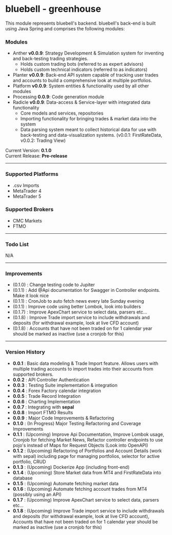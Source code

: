 # bluebell - greenhouse
This module represents bluebell's backend. bluebell's back-end is built using Java Spring and comprises the following modules:

### Modules
- Anther **v0.0.9**: Strategy Development & Simulation system for inventing and back-testing trading strategies.
  - Holds custom trading bots (referred to as expert advisors)
  - Holds custom technical indicators (referred to as indicators)
- Planter **v0.0.9**: Back-end API system capable of tracking user trades and accounts to build a comprehensive look at multiple portfolios.
- Platform **v0.0.9**: System entities & functionality used by all other modules
- Processing **0.0.9**: Code generation module
- Radicle **v0.0.9**: Data-access & Service-layer with integrated data functionality
  - Core models and services, repositories
  - Importing functionality for bringing trades & market data into the system
  - Data parsing system meant to collect historical data for use with back-testing and data-visualization systems. (v0.0.1: FirstRateData, v0.0.2: Trading View)

Current Version: **0.1.0**\
Current Release: **Pre-release**

---

### Supported Platforms
- .csv Imports
- MetaTrader 4
- MetaTrader 5

### Supported Brokers
- CMC Markets
- FTMO

---

### Todo List

N/A

---

### Improvements
- (0.1.0) : Change testing code to Jupiter
- (0.1.1) : Add @Api documentation for Swagger in Controller endpoints. Make it look nice
- (0.1.1) : CronJob to auto fetch news every late Sunday evening
- (0.1.1) : Improve code using better Lombok, look into builders
- (0.1.7) : Improve ApexChart service to select data, parsers etc...
- (0.1.8) : Improve Trade import service to include withdrawals and deposits (for withdrawal example, look at live CFD account)
- (0.1.8) : Accounts that have not been traded on for 1 calendar year should be marked as inactive (use a cronjob for this)
---

### Version History
- **0.0.1** : Basic data modeling & Trade Import feature. Allows users with multiple trading accounts to import trades into their accounts from supported brokers.
- **0.0.2** : API Controller Authentication
- **0.0.3** : Testing Suite implementation & integration
- **0.0.4** : Forex Factory calendar integration
- **0.0.5** : Trade Record Integration
- **0.0.6** : Charting Implementation
- **0.0.7** : Integrating with **sepal**
- **0.0.8** : Import FTMO Results
- **0.0.9** : Major Code Improvements & Refactoring
- **0.1.0** : (In Progress) Major Testing Refactoring and Coverage Improvements
- **0.1.1** : (Upcoming) Improve Api Documentation, Improve Lombok usage, Cronjob for fetching Market News, Refactor controller endpoints to use pojo's instead of Maps for Request Objects (Look into OpenAPI)
- **0.1.2** : (Upcoming) Refactoring of Portfolios and Account Details (work with sepal) including page for managing portfolios, selector for active portfolio, CRUD
- **0.1.3** : (Upcoming) Dockerize App (including front-end)
- **0.1.4** : (Upcoming) Store Market data from MT4 and FirstRateData into database
- **0.1.5** : (Upcoming) Automate fetching market data
- **0.1.6** : (Upcoming) Automate fetching account trades from MT4 (possibly using an API)
- **0.1.7** : (Upcoming) Improve ApexChart service to select data, parsers etc...
- **0.1.8** : (Upcoming) Improve Trade import service to include withdrawals and deposits (for withdrawal example, look at live CFD account), Accounts that have not been traded on for 1 calendar year should be marked as inactive (use a cronjob for this)